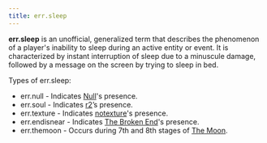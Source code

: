 ```yaml
---
title: err.sleep
---
```


**err.sleep** is an unofficial, generalized term that describes the
phenomenon of a player's inability to sleep during an active entity or
event. It is characterized by instant interruption of sleep due to a
minuscule damage, followed by a message on the screen by trying to sleep
in bed.

Types of err.sleep:

  - err.null - Indicates [Null](/wiki/entities/null)'s presence.
  - err.soul - Indicates [r2](/wiki/entities/r2)’s presence.
  - err.texture - Indicates [notexture](/wiki/entities/notexture)'s presence.
  - err.endisnear - Indicates [The Broken End](/wiki/entities/tbe)'s presence.
  - err.themoon - Occurs during 7th and 8th stages of [The Moon](/wiki/mechanics/moon).
